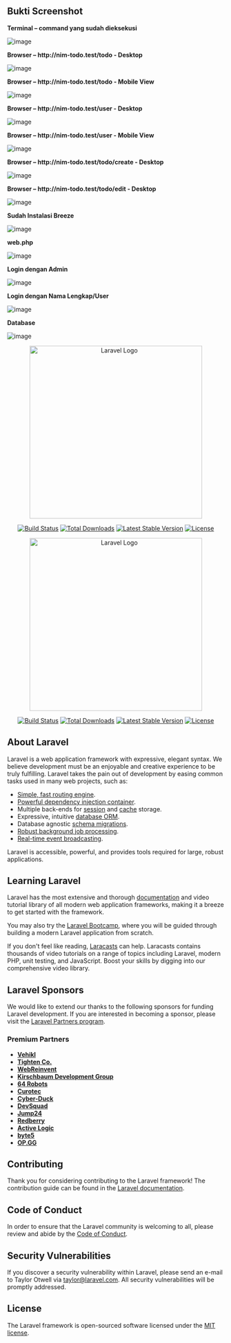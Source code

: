 <h2><strong>Bukti Screenshot</strong></h2>

<p><strong>Terminal – command yang sudah dieksekusi</strong></p>

![image](https://github.com/user-attachments/assets/f421eaab-1cb9-4cb7-bf85-c6b236a22d4a)

<p><strong>Browser – http://nim-todo.test/todo - Desktop</strong></p>

![image](https://github.com/user-attachments/assets/b25e4fc0-4c7f-4703-b5c9-ed869db4f8b0)

<p><strong>Browser – http://nim-todo.test/todo - Mobile View</strong></p>

![image](https://github.com/user-attachments/assets/7adc9466-5d3d-4307-a49f-f68459b6953c)

<p><strong>Browser – http://nim-todo.test/user - Desktop</strong></p>

![image](https://github.com/user-attachments/assets/be065655-c05e-4868-88d0-fcb54fe82680)

<p><strong>Browser – http://nim-todo.test/user - Mobile View</strong></p>

![image](https://github.com/user-attachments/assets/4ad42be9-96e8-437d-8e10-9fddf066e23a)

<p><strong>Browser – http://nim-todo.test/todo/create - Desktop</strong></p>

![image](https://github.com/user-attachments/assets/1f28004a-0a27-4d66-a2e2-95cf3bc29b85)

<p><strong>Browser – http://nim-todo.test/todo/edit - Desktop</strong></p>

![image](https://github.com/user-attachments/assets/eb420979-e093-49f5-a768-294bf912a395)

<p><strong>Sudah Instalasi Breeze</strong></p>

![image](https://github.com/user-attachments/assets/ee2df180-1937-4bb0-819b-3cc6aa8d1fcd)

<p><strong>web.php</strong></p>

![image](https://github.com/user-attachments/assets/06d60bb8-6de3-40b9-b713-d5c48af733ff)

<p><strong>Login dengan Admin</strong></p>

![image](https://github.com/user-attachments/assets/47c8c37a-18f8-4151-8687-d9ff1cfbac06)

<p><strong>Login dengan Nama Lengkap/User</strong></p>

![image](https://github.com/user-attachments/assets/f6526bb6-f399-40ee-bccd-0386be5ac2c8)

<p><strong>Database</strong></p>

![image](https://github.com/user-attachments/assets/fb6dee3c-3400-4d3b-a249-071d9ccdb496)

<p align="center"><a href="https://laravel.com" target="_blank"><img src="https://raw.githubusercontent.com/laravel/art/master/logo-lockup/5%20SVG/2%20CMYK/1%20Full%20Color/laravel-logolockup-cmyk-red.svg" width="400" alt="Laravel Logo"></a></p>

<p align="center">
<a href="https://github.com/laravel/framework/actions"><img src="https://github.com/laravel/framework/workflows/tests/badge.svg" alt="Build Status"></a>
<a href="https://packagist.org/packages/laravel/framework"><img src="https://img.shields.io/packagist/dt/laravel/framework" alt="Total Downloads"></a>
<a href="https://packagist.org/packages/laravel/framework"><img src="https://img.shields.io/packagist/v/laravel/framework" alt="Latest Stable Version"></a>
<a href="https://packagist.org/packages/laravel/framework"><img src="https://img.shields.io/packagist/l/laravel/framework" alt="License"></a>
</p>

<p align="center"><a href="https://laravel.com" target="_blank"><img src="https://raw.githubusercontent.com/laravel/art/master/logo-lockup/5%20SVG/2%20CMYK/1%20Full%20Color/laravel-logolockup-cmyk-red.svg" width="400" alt="Laravel Logo"></a></p>

<p align="center">
<a href="https://github.com/laravel/framework/actions"><img src="https://github.com/laravel/framework/workflows/tests/badge.svg" alt="Build Status"></a>
<a href="https://packagist.org/packages/laravel/framework"><img src="https://img.shields.io/packagist/dt/laravel/framework" alt="Total Downloads"></a>
<a href="https://packagist.org/packages/laravel/framework"><img src="https://img.shields.io/packagist/v/laravel/framework" alt="Latest Stable Version"></a>
<a href="https://packagist.org/packages/laravel/framework"><img src="https://img.shields.io/packagist/l/laravel/framework" alt="License"></a>
</p>

## About Laravel

Laravel is a web application framework with expressive, elegant syntax. We believe development must be an enjoyable and creative experience to be truly fulfilling. Laravel takes the pain out of development by easing common tasks used in many web projects, such as:

- [Simple, fast routing engine](https://laravel.com/docs/routing).
- [Powerful dependency injection container](https://laravel.com/docs/container).
- Multiple back-ends for [session](https://laravel.com/docs/session) and [cache](https://laravel.com/docs/cache) storage.
- Expressive, intuitive [database ORM](https://laravel.com/docs/eloquent).
- Database agnostic [schema migrations](https://laravel.com/docs/migrations).
- [Robust background job processing](https://laravel.com/docs/queues).
- [Real-time event broadcasting](https://laravel.com/docs/broadcasting).

Laravel is accessible, powerful, and provides tools required for large, robust applications.

## Learning Laravel

Laravel has the most extensive and thorough [documentation](https://laravel.com/docs) and video tutorial library of all modern web application frameworks, making it a breeze to get started with the framework.

You may also try the [Laravel Bootcamp](https://bootcamp.laravel.com), where you will be guided through building a modern Laravel application from scratch.

If you don't feel like reading, [Laracasts](https://laracasts.com) can help. Laracasts contains thousands of video tutorials on a range of topics including Laravel, modern PHP, unit testing, and JavaScript. Boost your skills by digging into our comprehensive video library.

## Laravel Sponsors

We would like to extend our thanks to the following sponsors for funding Laravel development. If you are interested in becoming a sponsor, please visit the [Laravel Partners program](https://partners.laravel.com).

### Premium Partners

- **[Vehikl](https://vehikl.com/)**
- **[Tighten Co.](https://tighten.co)**
- **[WebReinvent](https://webreinvent.com/)**
- **[Kirschbaum Development Group](https://kirschbaumdevelopment.com)**
- **[64 Robots](https://64robots.com)**
- **[Curotec](https://www.curotec.com/services/technologies/laravel/)**
- **[Cyber-Duck](https://cyber-duck.co.uk)**
- **[DevSquad](https://devsquad.com/hire-laravel-developers)**
- **[Jump24](https://jump24.co.uk)**
- **[Redberry](https://redberry.international/laravel/)**
- **[Active Logic](https://activelogic.com)**
- **[byte5](https://byte5.de)**
- **[OP.GG](https://op.gg)**

## Contributing

Thank you for considering contributing to the Laravel framework! The contribution guide can be found in the [Laravel documentation](https://laravel.com/docs/contributions).

## Code of Conduct

In order to ensure that the Laravel community is welcoming to all, please review and abide by the [Code of Conduct](https://laravel.com/docs/contributions#code-of-conduct).

## Security Vulnerabilities

If you discover a security vulnerability within Laravel, please send an e-mail to Taylor Otwell via [taylor@laravel.com](mailto:taylor@laravel.com). All security vulnerabilities will be promptly addressed.

## License

The Laravel framework is open-sourced software licensed under the [MIT license](https://opensource.org/licenses/MIT).
